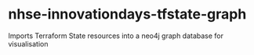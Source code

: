 # nhse-innovationdays-tfstate-graph
Imports Terraform State resources into a neo4j graph database for visualisation
